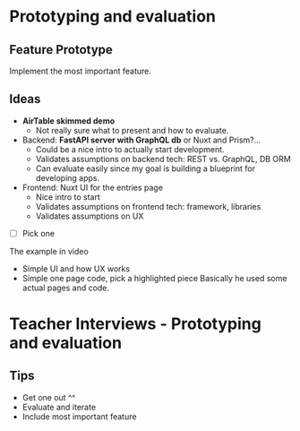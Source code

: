 # Prototyping and evaluation

## Feature Prototype

Implement the most important feature.

## Ideas
- **AirTable skimmed demo**
	- Not really sure what to present and how to evaluate.
- Backend: **FastAPI server with GraphQL db** or Nuxt and Prism?...
	- Could be a nice intro to actually start development.
	- Validates assumptions on backend tech: REST vs. GraphQL, DB ORM
	- Can evaluate easily since my goal is building a blueprint for developing apps.
- Frontend: Nuxt UI for the entries page
	- Nice intro to start
	- Validates assumptions on frontend tech: framework, libraries
	- Validates assumptions on UX

- [ ] Pick one

The example in video
- Simple UI and how UX works
- Simple one page code, pick a highlighted piece
Basically he used some actual pages and code.

# Teacher Interviews - Prototyping and evaluation

## Tips
- Get one out ^^
- Evaluate and iterate
- Include most important feature